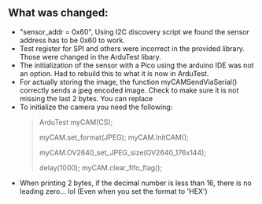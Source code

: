 ## What was changed:
* "sensor_addr = 0x60", Using I2C discovery script we found the sensor address has to be 0x60 to work.
* Test register for SPI and others were incorrect in the provided library.  Those were changed in the ArduTest libary.
* The initialization of the sensor with a Pico using the arduino IDE was not an option.  Had to rebuild this to what it is now in ArduTest.
* For actually storing the image, the function myCAMSendViaSerial() correctly sends a jpeg encoded image.  Check to make sure it is not missing the last 2 bytes.  You can replace 
* To initialize the camera you need the following:
    > ArduTest myCAM(CS);
    >
    > myCAM.set_format(JPEG);
    > myCAM.InitCAM();
    >
    > myCAM.OV2640_set_JPEG_size(OV2640_176x144);
    >
    > delay(1000);
    > myCAM.clear_fifo_flag();
* When printing 2 bytes, if the decimal number is less than 16, there is no leading zero... lol (Even when you set the format to 'HEX')
